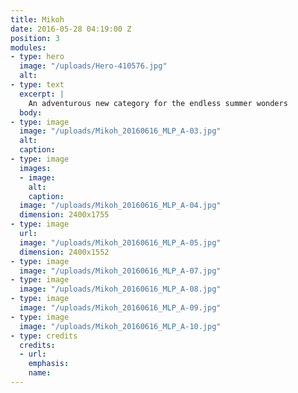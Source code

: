 ```yaml
---
title: Mikoh
date: 2016-05-28 04:19:00 Z
position: 3
modules:
- type: hero
  image: "/uploads/Hero-410576.jpg"
  alt: 
- type: text
  excerpt: |
    An adventurous new category for the endless summer wonders
  body: 
- type: image
  image: "/uploads/Mikoh_20160616_MLP_A-03.jpg"
  alt: 
  caption: 
- type: image
  images:
  - image: 
    alt: 
    caption: 
  image: "/uploads/Mikoh_20160616_MLP_A-04.jpg"
  dimension: 2400x1755
- type: image
  url: 
  image: "/uploads/Mikoh_20160616_MLP_A-05.jpg"
  dimension: 2400x1552
- type: image
  image: "/uploads/Mikoh_20160616_MLP_A-07.jpg"
- type: image
  image: "/uploads/Mikoh_20160616_MLP_A-08.jpg"
- type: image
  image: "/uploads/Mikoh_20160616_MLP_A-09.jpg"
- type: image
  image: "/uploads/Mikoh_20160616_MLP_A-10.jpg"
- type: credits
  credits:
  - url: 
    emphasis: 
    name: 
---
```



